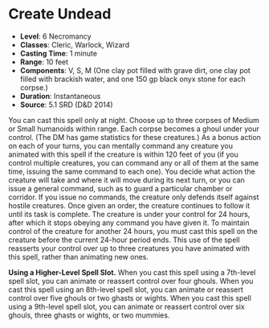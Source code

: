 # Create Undead

- **Level**: 6 Necromancy
- **Classes**: Cleric, Warlock, Wizard
- **Casting Time**: 1 minute
- **Range**: 10 feet
- **Components**: V, S, M (One clay pot filled with grave dirt, one clay pot filled with brackish water, and one 150 gp black onyx stone for each corpse.)
- **Duration**: Instantaneous
- **Source**: 5.1 SRD (D&D 2014)

You can cast this spell only at night. Choose up to three corpses of Medium or Small humanoids within range. Each corpse becomes a ghoul under your control. (The DM has game statistics for these creatures.) As a bonus action on each of your turns, you can mentally command any creature you animated with this spell if the creature is within 120 feet of you (if you control multiple creatures, you can command any or all of them at the same time, issuing the same command to each one). You decide what action the creature will take and where it will move during its next turn, or you can issue a general command, such as to guard a particular chamber or corridor. If you issue no commands, the creature only defends itself against hostile creatures. Once given an order, the creature continues to follow it until its task is complete. The creature is under your control for 24 hours, after which it stops obeying any command you have given it. To maintain control of the creature for another 24 hours, you must cast this spell on the creature before the current 24-hour period ends. This use of the spell reasserts your control over up to three creatures you have animated with this spell, rather than animating new ones.

**Using a Higher-Level Spell Slot.** When you cast this spell using a 7th-level spell slot, you can animate or reassert control over four ghouls. When you cast this spell using an 8th-level spell slot, you can animate or reassert control over five ghouls or two ghasts or wights. When you cast this spell using a 9th-level spell slot, you can animate or reassert control over six ghouls, three ghasts or wights, or two mummies.
